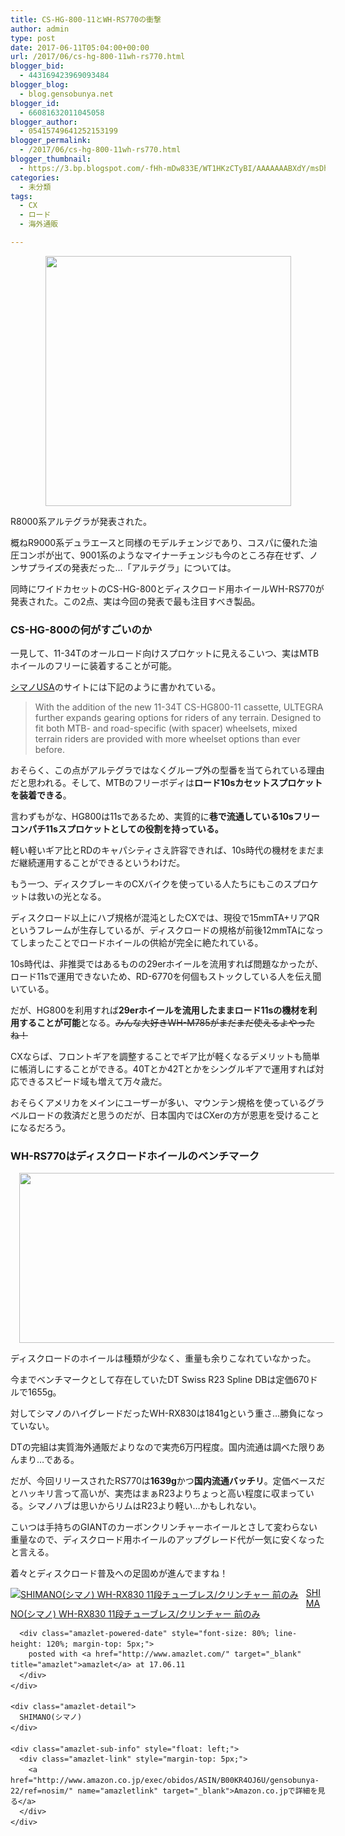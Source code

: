 ```yaml
---
title: CS-HG-800-11とWH-RS770の衝撃
author: admin
type: post
date: 2017-06-11T05:04:00+00:00
url: /2017/06/cs-hg-800-11wh-rs770.html
blogger_bid:
  - 443169423969093484
blogger_blog:
  - blog.gensobunya.net
blogger_id:
  - 66081632011045058
blogger_author:
  - 05415749641252153199
blogger_permalink:
  - /2017/06/cs-hg-800-11wh-rs770.html
blogger_thumbnail:
  - https://3.bp.blogspot.com/-fHh-mDw833E/WT1HKzCTyBI/AAAAAAABXdY/msDhq4AUqOQeDQ74lpTxj3i8cOyzDUTaACLcB/s400/product_CS-R8000-S1-min.png
categories:
  - 未分類
tags:
  - CX
  - ロード
  - 海外通販

---
```

<div class="separator" style="clear: both; text-align: center;">
  <a href="https://3.bp.blogspot.com/-fHh-mDw833E/WT1HKzCTyBI/AAAAAAABXdY/msDhq4AUqOQeDQ74lpTxj3i8cOyzDUTaACLcB/s1600/product_CS-R8000-S1-min.png" imageanchor="1" style="margin-left: 1em; margin-right: 1em;"><img border="0" data-original-height="1313" data-original-width="1293" height="400" src="https://blog.gensobunya.net/wp-content/uploads/2017/06/product_CS-R8000-S1-min.png" width="393" /></a>
</div>

R8000系アルテグラが発表された。
  
概ねR9000系デュラエースと同様のモデルチェンジであり、コスパに優れた油圧コンポが出て、9001系のようなマイナーチェンジも今のところ存在せず、ノンサプライズの発表だった…「アルテグラ」については。

同時にワイドカセットのCS-HG-800とディスクロード用ホイールWH-RS770が発表された。この2点、実は今回の発表で最も注目すべき製品。

### CS-HG-800の何がすごいのか

一見して、11-34Tのオールロード向けスプロケットに見えるこいつ、実はMTBホイールのフリーに装着することが可能。

<a href="http://bike.shimano.com/content/sac-bike/en/home/news-and-info/news/shimano-new-ultegra-r8000-road-components-deliver-industrys-wide.html" target="_blank">シマノUSA</a>のサイトには下記のように書かれている。

<blockquote class="tr_bq">
  <p>
    With the addition of the new 11-34T CS-HG800-11 cassette, ULTEGRA further expands gearing options for riders of any terrain. Designed to fit both MTB- and road-specific (with spacer) wheelsets, mixed terrain riders are provided with more wheelset options than ever before.
  </p>
</blockquote>

おそらく、この点がアルテグラではなくグループ外の型番を当てられている理由だと思われる。そして、MTBのフリーボディは**ロード10sカセットスプロケットを装着できる**。
  
言わずもがな、HG800は11sであるため、実質的に**巷で流通している10sフリーコンパチ11sスプロケットとしての役割を持っている。**

軽い軽いギア比とRDのキャパシティさえ許容できれば、10s時代の機材をまだまだ継続運用することができるというわけだ。

もう一つ、ディスクブレーキのCXバイクを使っている人たちにもこのスプロケットは救いの光となる。

ディスクロード以上にハブ規格が混沌としたCXでは、現役で15mmTA+リアQRというフレームが生存しているが、ディスクロードの規格が前後12mmTAになってしまったことでロードホイールの供給が完全に絶たれている。
  
10s時代は、非推奨ではあるものの29erホイールを流用すれば問題なかったが、ロード11sで運用できないため、RD-6770を何個もストックしている人を伝え聞いている。

だが、HG800を利用すれば**29erホイールを流用したままロード11sの機材を利用することが可能**となる。<strike>みんな大好きWH-M785がまだまだ使えるよやったね！</strike>
  
CXならば、フロントギアを調整することでギア比が軽くなるデメリットも簡単に帳消しにすることができる。40Tとか42Tとかをシングルギアで運用すれば対応できるスピード域も増えて万々歳だ。

おそらくアメリカをメインにユーザーが多い、マウンテン規格を使っているグラベルロードの救済だと思うのだが、日本国内ではCXerの方が恩恵を受けることになるだろう。

### WH-RS770はディスクロードホイールのベンチマーク

<div class="separator" style="clear: both; text-align: center;">
  <a href="https://2.bp.blogspot.com/-8jZk0sHFzkw/WT1LCAWX8nI/AAAAAAABXdk/8kIg9CeHnR09S4BGE2FP863fQSM2kkATACLcB/s1600/WH-RS770-C30-TL-F12_F_L_F1_2110-900_v1_m56577569831041563.png.swimg.detaillarge.png" imageanchor="1" style="margin-left: 1em; margin-right: 1em;"><img border="0" data-original-height="681" data-original-width="1600" height="272" src="https://blog.gensobunya.net/wp-content/uploads/2017/06/WH-RS770-C30-TL-F12_F_L_F1_2110-900_v1_m56577569831041563.png.swimg_.detaillarge.png" width="640" /></a>
</div>

ディスクロードのホイールは種類が少なく、重量も余りこなれていなかった。
  
今までベンチマークとして存在していたDT Swiss R23 Spline DBは定価670ドルで1655g。
  
対してシマノのハイグレードだったWH-RX830は1841gという重さ…勝負になっていない。

DTの完組は実質海外通販だよりなので実売6万円程度。国内流通は調べた限りあんまり…である。

だが、今回リリースされたRS770は**1639g**かつ**国内流通バッチリ**。定価ベースだとハッキリ言って高いが、実売はまぁR23よりちょっと高い程度に収まっている。シマノハブは思いからリムはR23より軽い…かもしれない。

こいつは手持ちのGIANTのカーボンクリンチャーホイールとさして変わらない重量なので、ディスクロード用ホイールのアップグレード代が一気に安くなったと言える。

着々とディスクロード普及への足固めが進んでますね！

<div class="amazlet-box" style="margin-bottom: 0px;">
  <div class="amazlet-image" style="float: left; margin: 0px 12px 1px 0px;">
    <a href="http://www.amazon.co.jp/exec/obidos/ASIN/B00KR4OJ6U/gensobunya-22/ref=nosim/" name="amazletlink" target="_blank"><img alt="SHIMANO(シマノ) WH-RX830 11段チューブレス/クリンチャー 前のみ" src="https://images-fe.ssl-images-amazon.com/images/I/51k5FaRGeZL._SL160_.jpg" style="border: none;" /></a>
  </div>
  
  <div class="amazlet-info" style="line-height: 120%; margin-bottom: 10px;">
    <div class="amazlet-name" style="line-height: 120%; margin-bottom: 10px;">
      <a href="http://www.amazon.co.jp/exec/obidos/ASIN/B00KR4OJ6U/gensobunya-22/ref=nosim/" name="amazletlink" target="_blank">SHIMANO(シマノ) WH-RX830 11段チューブレス/クリンチャー 前のみ</a></p> 
      
      <div class="amazlet-powered-date" style="font-size: 80%; line-height: 120%; margin-top: 5px;">
        posted with <a href="http://www.amazlet.com/" target="_blank" title="amazlet">amazlet</a> at 17.06.11
      </div>
    </div>
    
    <div class="amazlet-detail">
      SHIMANO(シマノ)
    </div>
    
    <div class="amazlet-sub-info" style="float: left;">
      <div class="amazlet-link" style="margin-top: 5px;">
        <a href="http://www.amazon.co.jp/exec/obidos/ASIN/B00KR4OJ6U/gensobunya-22/ref=nosim/" name="amazletlink" target="_blank">Amazon.co.jpで詳細を見る</a>
      </div>
    </div>
  </div>
  
  <div class="amazlet-footer" style="clear: left;">
  </div>
</div>